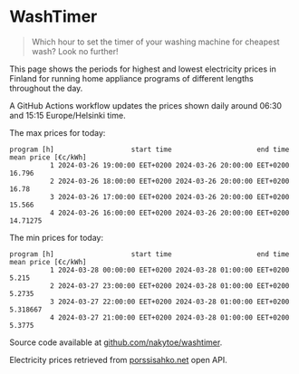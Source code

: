 
# WashTimer

> Which hour to set the timer of your washing machine for cheapest wash? Look no further!

This page shows the periods for highest and lowest electricity prices in Finland 
for running home appliance programs of different lengths throughout the day. 

A GitHub Actions workflow updates the prices shown daily around 06:30 and 15:15 Europe/Helsinki time.

The max prices for today:

	program [h]                   start time                     end time mean price [€c/kWh]
	          1 2024-03-26 19:00:00 EET+0200 2024-03-26 20:00:00 EET+0200              16.796
	          2 2024-03-26 18:00:00 EET+0200 2024-03-26 20:00:00 EET+0200               16.78
	          3 2024-03-26 17:00:00 EET+0200 2024-03-26 20:00:00 EET+0200              15.566
	          4 2024-03-26 16:00:00 EET+0200 2024-03-26 20:00:00 EET+0200            14.71275

The min prices for today:

	program [h]                   start time                     end time mean price [€c/kWh]
	          1 2024-03-28 00:00:00 EET+0200 2024-03-28 01:00:00 EET+0200               5.215
	          2 2024-03-27 23:00:00 EET+0200 2024-03-28 01:00:00 EET+0200              5.2735
	          3 2024-03-27 22:00:00 EET+0200 2024-03-28 01:00:00 EET+0200            5.318667
	          4 2024-03-27 21:00:00 EET+0200 2024-03-28 01:00:00 EET+0200              5.3775


Source code available at [github.com/nakytoe/washtimer](https://github.com/nakytoe/washtimer).

Electricity prices retrieved from [porssisahko.net](https://porssisahko.net/api) open API.
